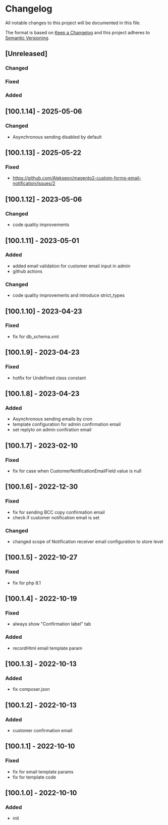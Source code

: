 # Changelog
All notable changes to this project will be documented in this file.

The format is based on [Keep a Changelog](http://keepachangelog.com/en/1.0.0/)
and this project adheres to [Semantic Versioning](http://semver.org/spec/v2.0.0.html).

## [Unreleased]
### Changed
### Fixed
### Added

## [100.1.14] - 2025-05-06
### Changed
- Asynchronous sending disabled by default

## [100.1.13] - 2025-05-22
### Fixed
- https://github.com/Alekseon/magento2-custom-forms-email-notification/issues/2

## [100.1.12] - 2023-05-06
### Changed
- code quality improvements

## [100.1.11] - 2023-05-01
### Added
- added email validation for customer email input in admin
- github actions
### Changed
- code quality improvements and introduce strict_types

## [100.1.10] - 2023-04-23
### Fixed
- fix for db_schema.xml

## [100.1.9] - 2023-04-23
### Fixed
- hotfix for Undefined class constant

## [100.1.8] - 2023-04-23
### Added
- Asynchronous sending emails by cron
- template configuration for admin confirmation email
- set replyto on admin confiration email

## [100.1.7] - 2023-02-10
### Fixed
- fix for case when CustomerNotificationEmailField value is null

## [100.1.6] - 2022-12-30
### Fixed
- fix for sending BCC copy confirmation email 
- check if customer notification email is set
### Changed
- changed scope of Notification receiver email configuration to store level

## [100.1.5] - 2022-10-27
### Fixed
- fix for php 8.1

## [100.1.4] - 2022-10-19
### Fixed
- always show "Confirmation label" tab
### Added
- recordHtml email template param

## [100.1.3] - 2022-10-13
### Added
- fix composer.json

## [100.1.2] - 2022-10-13
### Added
- customer confirmation email

## [100.1.1] - 2022-10-10
### Fixed
- fix for email template params
- fix for template code

## [100.1.0] - 2022-10-10
### Added
- init
